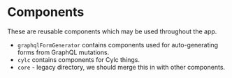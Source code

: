 # Components

These are reusable components which may be used throughout the app.

* `graphqlFormGenerator` contains components used for auto-generating forms
  from GraphQL mutations.
* `cylc` contains components for Cylc things.
* `core` - legacy directory, we should merge this in with other components.
